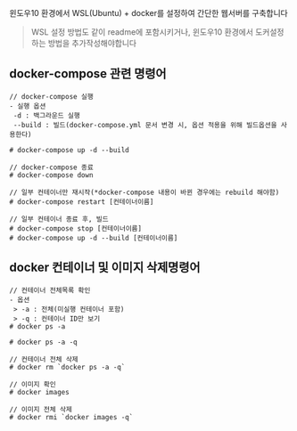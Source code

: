 
윈도우10 환경에서 WSL(Ubuntu) + docker를 설정하여 간단한 웹서버를 구축합니다

> WSL 설정 방법도 같이 readme에 포함시키거나, 윈도우10 환경에서 도커설정하는 방법을 추가작성해야합니다

## docker-compose 관련 명령어
```
// docker-compose 실행
- 실행 옵션
 -d : 백그라운드 실행
 --build : 빌드(docker-compose.yml 문서 변경 시, 옵션 적용을 위해 빌드옵션을 사용한다)
 
# docker-compose up -d --build

// docker-compose 종료
# docker-compose down

// 일부 컨테이너만 재시작(*docker-compose 내용이 바뀐 경우에는 rebuild 해야함)
# docker-compose restart [컨테이너이름]

// 일부 컨테이너 종료 후, 빌드
# docker-compose stop [컨테이너이름]
# docker-compose up -d --build [컨테이너이름]
```

## docker 컨테이너 및 이미지 삭제명령어

```
// 컨테이너 전체목록 확인
- 옵션
 > -a : 전체(미실행 컨테이너 포함)
 > -q : 컨테이너 ID만 보기
# docker ps -a

# docker ps -a -q

// 컨테이너 전체 삭제
# docker rm `docker ps -a -q`

// 이미지 확인
# docker images

// 이미지 전체 삭제
# docker rmi `docker images -q`
```
